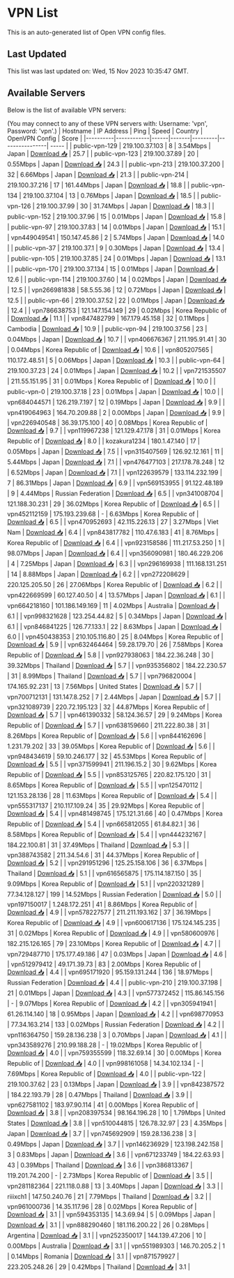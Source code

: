 # VPN List

This is an auto-generated list of Open VPN config files.

## Last Updated

This list was last updated on: Wed, 15 Nov 2023 10:35:47 GMT.

## Available Servers

Below is the list of available VPN servers:

(You may connect to any of these VPN servers with: Username: 'vpn', Password: 'vpn'.)
| Hostname | IP Address | Ping | Speed | Country | OpenVPN Config | Score |
|----------|------------|------|-------|---------|----------------| ----- |
| public-vpn-129 | 219.100.37.103 | 8 | 3.54Mbps | Japan | [Download 📥](./configs/server_0_JP.ovpn) | 25.7 |
| public-vpn-123 | 219.100.37.89 | 20 | 0.55Mbps | Japan | [Download 📥](./configs/server_1_JP.ovpn) | 24.3 |
| public-vpn-213 | 219.100.37.200 | 32 | 6.66Mbps | Japan | [Download 📥](./configs/server_2_JP.ovpn) | 21.3 |
| public-vpn-214 | 219.100.37.216 | 17 | 161.44Mbps | Japan | [Download 📥](./configs/server_3_JP.ovpn) | 18.8 |
| public-vpn-134 | 219.100.37.104 | 13 | 0.76Mbps | Japan | [Download 📥](./configs/server_4_JP.ovpn) | 18.5 |
| public-vpn-126 | 219.100.37.99 | 30 | 31.74Mbps | Japan | [Download 📥](./configs/server_5_JP.ovpn) | 18.3 |
| public-vpn-152 | 219.100.37.96 | 15 | 0.01Mbps | Japan | [Download 📥](./configs/server_6_JP.ovpn) | 15.8 |
| public-vpn-97 | 219.100.37.83 | 14 | 0.01Mbps | Japan | [Download 📥](./configs/server_7_JP.ovpn) | 15.1 |
| vpn449049541 | 150.147.45.86 | 2 | 5.74Mbps | Japan | [Download 📥](./configs/server_8_JP.ovpn) | 14.0 |
| public-vpn-37 | 219.100.37.1 | 9 | 0.30Mbps | Japan | [Download 📥](./configs/server_9_JP.ovpn) | 13.4 |
| public-vpn-105 | 219.100.37.85 | 24 | 0.01Mbps | Japan | [Download 📥](./configs/server_10_JP.ovpn) | 13.1 |
| public-vpn-170 | 219.100.37.134 | 15 | 0.01Mbps | Japan | [Download 📥](./configs/server_11_JP.ovpn) | 12.6 |
| public-vpn-114 | 219.100.37.60 | 14 | 0.02Mbps | Japan | [Download 📥](./configs/server_12_JP.ovpn) | 12.5 |
| vpn266981838 | 58.5.55.36 | 12 | 0.72Mbps | Japan | [Download 📥](./configs/server_13_JP.ovpn) | 12.5 |
| public-vpn-66 | 219.100.37.52 | 22 | 0.01Mbps | Japan | [Download 📥](./configs/server_14_JP.ovpn) | 12.4 |
| vpn786638753 | 121.147.154.149 | 29 | 0.02Mbps | Korea Republic of | [Download 📥](./configs/server_15_KR.ovpn) | 11.1 |
| vpn847482799 | 167.179.45.158 | 32 | 0.11Mbps | Cambodia | [Download 📥](./configs/server_16_KH.ovpn) | 10.9 |
| public-vpn-94 | 219.100.37.56 | 23 | 0.04Mbps | Japan | [Download 📥](./configs/server_17_JP.ovpn) | 10.7 |
| vpn406676367 | 211.195.91.41 | 30 | 0.04Mbps | Korea Republic of | [Download 📥](./configs/server_18_KR.ovpn) | 10.6 |
| vpn805207565 | 110.172.48.51 | 5 | 0.06Mbps | Japan | [Download 📥](./configs/server_19_JP.ovpn) | 10.3 |
| public-vpn-64 | 219.100.37.23 | 24 | 0.01Mbps | Japan | [Download 📥](./configs/server_20_JP.ovpn) | 10.2 |
| vpn721535507 | 211.55.151.95 | 31 | 0.01Mbps | Korea Republic of | [Download 📥](./configs/server_21_KR.ovpn) | 10.0 |
| public-vpn-0 | 219.100.37.18 | 23 | 0.01Mbps | Japan | [Download 📥](./configs/server_22_JP.ovpn) | 10.0 |
| vpn684044571 | 126.219.7.197 | 12 | 0.19Mbps | Japan | [Download 📥](./configs/server_23_JP.ovpn) | 9.9 |
| vpn419064963 | 164.70.209.88 | 2 | 0.00Mbps | Japan | [Download 📥](./configs/server_24_JP.ovpn) | 9.9 |
| vpn226940548 | 36.39.175.100 | 40 | 0.08Mbps | Korea Republic of | [Download 📥](./configs/server_25_KR.ovpn) | 9.7 |
| vpn119967238 | 121.129.47.178 | 31 | 0.01Mbps | Korea Republic of | [Download 📥](./configs/server_26_KR.ovpn) | 8.0 |
| kozakura1234 | 180.1.47.140 | 17 | 0.05Mbps | Japan | [Download 📥](./configs/server_27_JP.ovpn) | 7.5 |
| vpn315407569 | 126.92.12.161 | 11 | 5.44Mbps | Japan | [Download 📥](./configs/server_28_JP.ovpn) | 7.1 |
| vpn476477103 | 217.178.78.248 | 12 | 6.52Mbps | Japan | [Download 📥](./configs/server_29_JP.ovpn) | 7.1 |
| vpn122639579 | 133.114.232.199 | 7 | 86.31Mbps | Japan | [Download 📥](./configs/server_30_JP.ovpn) | 6.9 |
| vpn569153955 | 91.122.48.189 | 9 | 4.44Mbps | Russian Federation | [Download 📥](./configs/server_31_RU.ovpn) | 6.5 |
| vpn341008704 | 121.188.30.231 | 29 | 36.02Mbps | Korea Republic of | [Download 📥](./configs/server_32_KR.ovpn) | 6.5 |
| vpn452112159 | 175.193.239.68 | - | 6.63Mbps | Korea Republic of | [Download 📥](./configs/server_33_KR.ovpn) | 6.5 |
| vpn470952693 | 42.115.226.13 | 27 | 3.27Mbps | Viet Nam | [Download 📥](./configs/server_34_VN.ovpn) | 6.4 |
| vpn843817782 | 110.47.6.183 | 41 | 8.76Mbps | Korea Republic of | [Download 📥](./configs/server_35_KR.ovpn) | 6.4 |
| vpn923158586 | 111.217.53.250 | 1 | 98.07Mbps | Japan | [Download 📥](./configs/server_36_JP.ovpn) | 6.4 |
| vpn356090981 | 180.46.229.206 | 4 | 7.25Mbps | Japan | [Download 📥](./configs/server_37_JP.ovpn) | 6.3 |
| vpn296169938 | 111.168.131.251 | 14 | 8.88Mbps | Japan | [Download 📥](./configs/server_38_JP.ovpn) | 6.2 |
| vpn272208629 | 220.125.205.50 | 26 | 27.06Mbps | Korea Republic of | [Download 📥](./configs/server_39_KR.ovpn) | 6.2 |
| vpn422669599 | 60.127.40.50 | 4 | 13.57Mbps | Japan | [Download 📥](./configs/server_40_JP.ovpn) | 6.1 |
| vpn664218160 | 101.186.149.169 | 11 | 4.02Mbps | Australia | [Download 📥](./configs/server_41_AU.ovpn) | 6.1 |
| vpn998321628 | 123.254.44.82 | 5 | 0.34Mbps | Japan | [Download 📥](./configs/server_42_JP.ovpn) | 6.1 |
| vpn846841225 | 126.77.133.1 | 22 | 8.63Mbps | Japan | [Download 📥](./configs/server_43_JP.ovpn) | 6.0 |
| vpn450438353 | 210.105.116.80 | 25 | 8.04Mbps | Korea Republic of | [Download 📥](./configs/server_44_KR.ovpn) | 5.9 |
| vpn632464464 | 59.28.179.70 | 26 | 7.58Mbps | Korea Republic of | [Download 📥](./configs/server_45_KR.ovpn) | 5.8 |
| vpn927938063 | 184.22.36.248 | 30 | 39.32Mbps | Thailand | [Download 📥](./configs/server_46_TH.ovpn) | 5.7 |
| vpn935356802 | 184.22.230.57 | 31 | 8.99Mbps | Thailand | [Download 📥](./configs/server_47_TH.ovpn) | 5.7 |
| vpn796820004 | 174.165.92.231 | 13 | 7.56Mbps | United States | [Download 📥](./configs/server_48_US.ovpn) | 5.7 |
| vpn700712131 | 131.147.8.252 | 7 | 2.44Mbps | Japan | [Download 📥](./configs/server_49_JP.ovpn) | 5.7 |
| vpn321089739 | 220.72.195.123 | 32 | 44.87Mbps | Korea Republic of | [Download 📥](./configs/server_50_KR.ovpn) | 5.7 |
| vpn461390332 | 58.124.36.57 | 29 | 9.24Mbps | Korea Republic of | [Download 📥](./configs/server_51_KR.ovpn) | 5.7 |
| vpn638159660 | 211.222.80.38 | 31 | 8.26Mbps | Korea Republic of | [Download 📥](./configs/server_52_KR.ovpn) | 5.6 |
| vpn844162696 | 1.231.79.202 | 33 | 39.05Mbps | Korea Republic of | [Download 📥](./configs/server_53_KR.ovpn) | 5.6 |
| vpn948434619 | 59.10.246.177 | 32 | 45.53Mbps | Korea Republic of | [Download 📥](./configs/server_54_KR.ovpn) | 5.5 |
| vpn371599941 | 211.196.15.2 | 30 | 9.62Mbps | Korea Republic of | [Download 📥](./configs/server_55_KR.ovpn) | 5.5 |
| vpn853125765 | 220.82.175.120 | 31 | 8.65Mbps | Korea Republic of | [Download 📥](./configs/server_56_KR.ovpn) | 5.5 |
| vpn125470112 | 121.153.28.136 | 28 | 11.63Mbps | Korea Republic of | [Download 📥](./configs/server_57_KR.ovpn) | 5.4 |
| vpn555317137 | 210.117.109.24 | 35 | 29.92Mbps | Korea Republic of | [Download 📥](./configs/server_58_KR.ovpn) | 5.4 |
| vpn481498745 | 175.121.31.66 | 40 | 0.47Mbps | Korea Republic of | [Download 📥](./configs/server_59_KR.ovpn) | 5.4 |
| vpn665812055 | 61.84.82.1 | 36 | 8.58Mbps | Korea Republic of | [Download 📥](./configs/server_60_KR.ovpn) | 5.4 |
| vpn444232167 | 184.22.100.81 | 31 | 37.49Mbps | Thailand | [Download 📥](./configs/server_61_TH.ovpn) | 5.3 |
| vpn388743582 | 211.34.54.6 | 31 | 44.37Mbps | Korea Republic of | [Download 📥](./configs/server_62_KR.ovpn) | 5.2 |
| vpn291951296 | 125.25.158.106 | 36 | 6.37Mbps | Thailand | [Download 📥](./configs/server_63_TH.ovpn) | 5.1 |
| vpn616565875 | 175.114.187.150 | 35 | 9.09Mbps | Korea Republic of | [Download 📥](./configs/server_64_KR.ovpn) | 5.1 |
| vpn220321289 | 77.34.128.127 | 199 | 14.52Mbps | Russian Federation | [Download 📥](./configs/server_65_RU.ovpn) | 5.0 |
| vpn197150017 | 1.248.172.251 | 41 | 8.86Mbps | Korea Republic of | [Download 📥](./configs/server_66_KR.ovpn) | 4.9 |
| vpn578227577 | 211.211.193.162 | 37 | 36.19Mbps | Korea Republic of | [Download 📥](./configs/server_67_KR.ovpn) | 4.9 |
| vpn600617136 | 175.124.145.235 | 31 | 0.02Mbps | Korea Republic of | [Download 📥](./configs/server_68_KR.ovpn) | 4.9 |
| vpn580600976 | 182.215.126.165 | 79 | 23.10Mbps | Korea Republic of | [Download 📥](./configs/server_69_KR.ovpn) | 4.7 |
| vpn729487710 | 175.177.49.186 | 47 | 0.03Mbps | Japan | [Download 📥](./configs/server_70_JP.ovpn) | 4.6 |
| vpn512979412 | 49.171.39.73 | 83 | 2.00Mbps | Korea Republic of | [Download 📥](./configs/server_71_KR.ovpn) | 4.4 |
| vpn695171920 | 95.159.131.244 | 136 | 18.97Mbps | Russian Federation | [Download 📥](./configs/server_72_RU.ovpn) | 4.4 |
| public-vpn-210 | 219.100.37.198 | 21 | 0.01Mbps | Japan | [Download 📥](./configs/server_73_JP.ovpn) | 4.3 |
| vpn577372452 | 115.86.145.156 | - | 9.07Mbps | Korea Republic of | [Download 📥](./configs/server_74_KR.ovpn) | 4.2 |
| vpn305941941 | 61.26.114.140 | 18 | 0.95Mbps | Japan | [Download 📥](./configs/server_75_JP.ovpn) | 4.2 |
| vpn698770953 | 77.34.163.214 | 133 | 0.02Mbps | Russian Federation | [Download 📥](./configs/server_76_RU.ovpn) | 4.2 |
| vpn116364750 | 159.28.136.238 | 3 | 0.70Mbps | Japan | [Download 📥](./configs/server_77_JP.ovpn) | 4.1 |
| vpn343589276 | 210.99.188.28 | - | 19.02Mbps | Korea Republic of | [Download 📥](./configs/server_78_KR.ovpn) | 4.0 |
| vpn759355599 | 118.32.69.14 | 30 | 0.00Mbps | Korea Republic of | [Download 📥](./configs/server_79_KR.ovpn) | 4.0 |
| vpn998161058 | 14.34.102.134 | - | 7.69Mbps | Korea Republic of | [Download 📥](./configs/server_80_KR.ovpn) | 4.0 |
| public-vpn-122 | 219.100.37.62 | 23 | 0.13Mbps | Japan | [Download 📥](./configs/server_81_JP.ovpn) | 3.9 |
| vpn842387572 | 184.22.193.79 | 28 | 0.47Mbps | Thailand | [Download 📥](./configs/server_82_TH.ovpn) | 3.9 |
| vpn627581102 | 183.97.90.114 | 41 | 0.00Mbps | Korea Republic of | [Download 📥](./configs/server_83_KR.ovpn) | 3.8 |
| vpn208397534 | 98.164.196.28 | 10 | 1.79Mbps | United States | [Download 📥](./configs/server_84_US.ovpn) | 3.8 |
| vpn510044815 | 126.78.32.97 | 23 | 4.35Mbps | Japan | [Download 📥](./configs/server_85_JP.ovpn) | 3.7 |
| vpn745692909 | 159.28.136.238 | 3 | 0.49Mbps | Japan | [Download 📥](./configs/server_86_JP.ovpn) | 3.7 |
| vpn146236929 | 123.198.242.158 | 3 | 0.83Mbps | Japan | [Download 📥](./configs/server_87_JP.ovpn) | 3.6 |
| vpn671233749 | 184.22.63.93 | 43 | 0.39Mbps | Thailand | [Download 📥](./configs/server_88_TH.ovpn) | 3.6 |
| vpn386813367 | 119.201.74.200 | - | 2.73Mbps | Korea Republic of | [Download 📥](./configs/server_89_KR.ovpn) | 3.5 |
| vpn281182364 | 221.118.0.88 | 13 | 3.40Mbps | Japan | [Download 📥](./configs/server_90_JP.ovpn) | 3.3 |
| riiixch1 | 147.50.240.76 | 21 | 7.79Mbps | Thailand | [Download 📥](./configs/server_91_TH.ovpn) | 3.2 |
| vpn961000736 | 14.35.117.96 | 28 | 0.02Mbps | Korea Republic of | [Download 📥](./configs/server_92_KR.ovpn) | 3.1 |
| vpn594353135 | 14.3.69.94 | 5 | 0.09Mbps | Japan | [Download 📥](./configs/server_93_JP.ovpn) | 3.1 |
| vpn888290460 | 181.116.200.22 | 26 | 0.28Mbps | Argentina | [Download 📥](./configs/server_94_AR.ovpn) | 3.1 |
| vpn252350017 | 144.139.47.206 | 10 | 0.00Mbps | Australia | [Download 📥](./configs/server_95_AU.ovpn) | 3.1 |
| vpn551989303 | 146.70.205.2 | 1 | 0.14Mbps | Romania | [Download 📥](./configs/server_96_RO.ovpn) | 3.1 |
| vpn871579927 | 223.205.248.26 | 29 | 0.42Mbps | Thailand | [Download 📥](./configs/server_97_TH.ovpn) | 3.1 |

